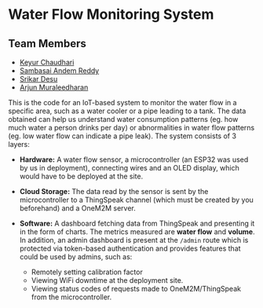 # Water Flow Monitoring System

## Team Members

- [Keyur Chaudhari](https://github.com/keyurchd11)
- [Sambasai Andem Reddy](https://github.com/Sambasai)
- [Srikar Desu](https://github.com/srikardesu)
- [Arjun Muraleedharan](https://github.com/coniferousdyer)

This is the code for an IoT-based system to monitor the water flow in a specific area, such as a water cooler or a pipe leading to a tank. The data obtained can help us understand water consumption patterns (eg. how much water a person drinks per day) or abnormalities in water flow patterns (eg. low water flow can indicate a pipe leak). The system consists of 3 layers:

- <b>Hardware:</b> A water flow sensor, a microcontroller (an ESP32 was used by us in deployment), connecting wires and an OLED display, which would have to be deployed at the site.

- <b>Cloud Storage:</b> The data read by the sensor is sent by the microcontroller to a ThingSpeak channel (which must be created by you beforehand) and a OneM2M server.

- <b>Software:</b> A dashboard fetching data from ThingSpeak and presenting it in the form of charts. The metrics measured are <b>water flow</b> and <b>volume</b>. In addition, an admin dashboard is present at the `/admin` route which is protected via token-based authentication and provides features that could be used by admins, such as:

  - Remotely setting calibration factor
  - Viewing WiFi downtime at the deployment site.
  - Viewing status codes of requests made to OneM2M/ThingSpeak from the microcontroller.

